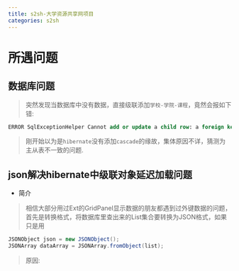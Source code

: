 ```yaml
---
title: s2sh-大学资源共享网项目
categories: s2sh
---
```


# 所遇问题
## 数据库问题
> 突然发现当数据库中没有数据，直接级联添加`学校-学院-课程`，竟然会报如下错:

``` sql
ERROR SqlExceptionHelper Cannot add or update a child row: a foreign key constraint fails (`s2shtest01`.`academy`, CONSTRAINT `FKiuc88a6pjg69r9krnm57slii4` FOREIGN KEY (`aid`) REFERENCES `school` (`sid`))
```
> 刚开始以为是`hibernate`没有添加`cascade`的缘故，集体原因不详，猜测为主从表不一致的问题.

## json解决hibernate中级联对象延迟加载问题
- 简介
> 相信大部分用过Ext的GridPanel显示数据的朋友都遇到过外键数据的问题，首先是转换格式，将数据库里查出来的List集合要转换为JSON格式，如果只是用

``` java
JSONObject json = new JSONObject();    
JSONArray dataArray = JSONArray.fromObject(list);
```

> 原因: